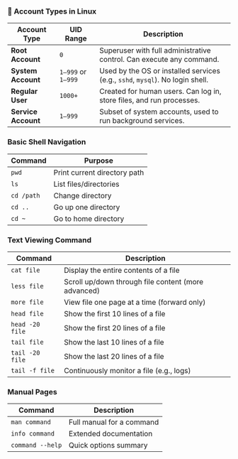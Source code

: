 

### 👥 Account Types in Linux

| Account Type         | UID Range    | Description                                                                 |
|----------------------|--------------|-----------------------------------------------------------------------------|
| **Root Account**     | `0`          | Superuser with full administrative control. Can execute any command.       |
| **System Account**   | `1–999` or `1–999` | Used by the OS or installed services (e.g., `sshd`, `mysql`). No login shell. |
| **Regular User**     | `1000+`      | Created for human users. Can log in, store files, and run processes.       |
| **Service Account**  | `1–999`      | Subset of system accounts, used to run background services.                |






### Basic Shell Navigation

| Command    | Purpose                      |
| ---------- | ---------------------------- |
| `pwd`      | Print current directory path |
| `ls`       | List files/directories       |
| `cd /path` | Change directory             |
| `cd ..`    | Go up one directory          |
| `cd ~`     | Go to home directory         |


### Text Viewing Command

| Command          | Description                                         |
|------------------|-----------------------------------------------------|
| `cat file`       | Display the entire contents of a file              |
| `less file`      | Scroll up/down through file content (more advanced)|
| `more file`      | View file one page at a time (forward only)        |
| `head file`      | Show the first 10 lines of a file                  |
| `head -20 file`| Show the first 20 lines of a file                  |
| `tail file`      | Show the last 10 lines of a file                   |
| `tail -20 file`| Show the last 20 lines of a file                   |
| `tail -f file`   | Continuously monitor a file (e.g., logs)           |

### Manual Pages

| Command          | Description               |
| ---------------- | ------------------------- |
| `man command`    | Full manual for a command |
| `info command`   | Extended documentation    |
| `command --help` | Quick options summary     |
